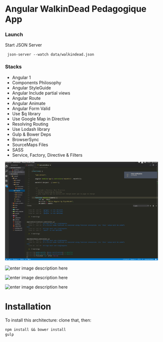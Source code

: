 # Angular WalkinDead Pedagogique App

### Launch

Start JSON Server

```
 json-server --watch data/walkindead.json
```

### Stacks
* Angular 1
* Components Philosophy
* Angular StyleGuide
* Angular Include partial views
* Angular Route
* Angular Animate
* Angular Form Valid
* Use $q library
* Use Google Map in Directive
* Resolving Routing
* Use Lodash library
* Gulp & Bower Deps
* BrowserSync
* SourceMaps Files
* SASS
* Service, Factory, Directive & Filters

![enter image description here](./images/preview.png)


![enter image description here](http://image.slidesharecdn.com/performance-and-production-tips-150113091928-conversion-gate02/95/angularjs-performance-production-tips-27-638.jpg?cb=1421140888)


![enter image description here](http://javaetmoi.com/wp-content/uploads/2014/04/2014-04-comprendre-AngularJS-en-le-recodant-digest.png)


![enter image description here](https://i.stack.imgur.com/aMhjS.png)

# Installation

To install this architecture:
clone that, then:

```
npm install && bower install
gulp 
```

